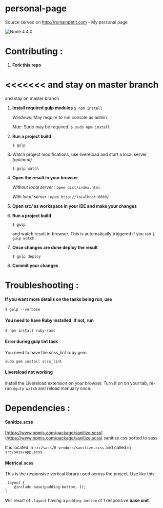 # personal-page
Source served on http://romainpetit.com - My personal page

![Node 4.4.0](https://img.shields.io/badge/node-4.4.0-f39f37.svg)

# Contributing :
1. **Fork this repo**

<<<<<<<
   and stay on master branch 
=======
   and stay on master branch
>>>>>>>
1. **Install required gulp modules**
   `$ npm install`

    *Windows:*
    May require to run console as admin.
 
    *Mac:*
    Sudo may be required. `$ sudo npm install`

1. **Run a project build**

   `$ gulp`

1. Watch project modifications, use livereload and start a local server *(optional)*

   `$ gulp watch`
1. **Open the result in your browser**

   *Without local server* : `open dist/index.html`

   *With local server* : `open http://localhost:8080/`

1. **Open src/ as workspace in your IDE and make your changes**

1. **Run a project build**

   `$ gulp`

   and watch result in browser. This is automatically triggered if you ran `$ gulp watch`

1. **Once changes are done deploy the result**

   `$ gulp deploy`

1. **Commit your changes**


# Troubleshooting :

#### If you want more details on the tasks being run, use
`$ gulp --verbose`

#### You need to have Ruby installed. If not, run
`$ npm install ruby-sass`

#### Error during gulp lint task
You need to have the scss_lint ruby gem.

`sudo gem install scss_lint`

#### Livereload not working
install the Livereload extension on your browser.
Turn it on on your tab, re-run `$gulp watch` and reload manually once.

# Dependencies :

#### Sanitize.scss
[https://www.npmjs.com/package/sanitize.scss](https://www.npmjs.com/package/sanitize.scss)
sanitize.css ported to sass

It is located in `src/sass/0-vendors/sanitize.scss` and called in `src/sass/app.scss`

#### Metrical.scss

This is the responsive vertical library used across the project.
Use like this:
```
.layout {
    @include base(padding-bottom, 1);
}
```
Will result of `.layout` having a `padding-bottom` of 1 responsive **base unit**.
